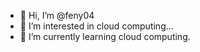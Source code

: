 - 👋 Hi, I’m @feny04
- 👀 I’m interested in cloud computing...
- 🌱 I’m currently learning cloud computing.


<!---
feny04/feny04 is a ✨ special ✨ repository because its `README.md` (this file) appears on your GitHub profile.
You can click the Preview link to take a look at your changes.
--->
